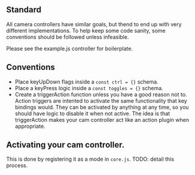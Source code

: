## Standard
All camera controllers have similar goals, but thend to end up with very
different implementations. To help keep some code sanity, some conventions
should be followed unless infeasible.

Please see the example.js controller for boilerplate.

## Conventions
* Place keyUpDown flags inside a `const ctrl = {}` schema.
* Place a keyPress logic inside a `const toggles = {}` schema.
* Create a triggerAction function unless you have a good reason not to. Action
triggers are intented to activate the same functionality that key bindings
would. They can be activated by anything at any time, so you should have logic
to disable it when not active. The idea is that triggerAction makes your cam
controller act like an action plugin when appropriate.

## Activating your cam controller.
This is done by registering it as a mode in `core.js`. TODO: detail this
process.
